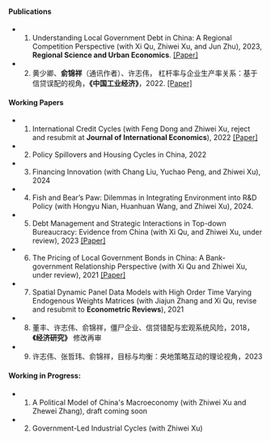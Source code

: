 
#### Publications

* 1. Understanding Local Government Debt in China: A Regional Competition Perspective (with Xi Qu, Zhiwei Xu, and Jun Zhu), 2023, <strong><strong>Regional Science and Urban Economics</strong></strong>. [[Paper]](https://www.sciencedirect.com/science/article/pii/S0166046222000977)

* 2. 黄少卿、<strong>俞锦祥</strong>（通讯作者）、许志伟， 杠杆率与企业生产率关系：基于信贷误配的视角，<strong>《中国工业经济》</strong></strong>，2022. [[Paper]](https://kns.cnki.net/kcms/detail/detail.aspx?doi=10.19581/j.cnki.ciejournal.2022.09.009)

#### Working Papers

* 1. International Credit Cycles (with Feng Dong and Zhiwei Xu, reject and resubmit at <strong><strong>Journal of International Economics</strong></strong>), 2022 [[Paper]](https://papers.ssrn.com/sol3/papers.cfm?abstract_id=4451063)

* 2. Policy Spillovers and Housing Cycles in China, 2022

* 3. Financing Innovation (with Chang Liu, Yuchao Peng, and Zhiwei Xu), 2024

* 4. Fish and Bear’s Paw: Dilemmas in Integrating Environment into R&D Policy (with Hongyu Nian, Huanhuan Wang, and Zhiwei Xu), 2024.

* 5. Debt Management and Strategic Interactions in Top-down Bureaucracy: Evidence from China (with Xi Qu, and  Zhiwei Xu, under review), 2023 [[Paper]](https://papers.ssrn.com/sol3/papers.cfm?abstract_id=4622310)

* 6. The Pricing of Local Government Bonds in China: A Bank-government Relationship Perspective (with Xi Qu and Zhiwei Xu, under review), 2021 [[Paper]](https://papers.ssrn.com/sol3/papers.cfm?abstract_id=4560074)

* 7. Spatial Dynamic Panel Data Models with High Order Time Varying Endogenous Weights Matrices (with Jiajun Zhang and Xi Qu, revise and resubmit to <strong><strong>Econometric Reviews</strong></strong>), 2021

* 8. 董丰、许志伟、俞锦祥，僵尸企业、信贷错配与宏观系统风险，2018，<strong><strong>《经济研究》</strong></strong> 修改再审

* 9. 许志伟、张哲玮、俞锦祥，目标与均衡：央地策略互动的理论视角，2023

#### Working in Progress:

* 1. A Political Model of China's Macroeconomy (with Zhiwei Xu and Zhewei Zhang), draft coming soon

* 2. Government-Led Industrial Cycles (with Zhiwei Xu)
